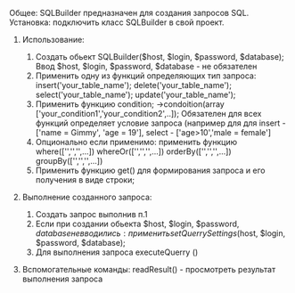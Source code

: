 Общее: SQLBuilder предназначен для создания запросов SQL.
Установка: подключить класс SQLBuilder в свой проект.
1. Использование:
    1) Создать обьект SQLBuilder($host, $login, $password, $database);
            Ввод $host, $login, $password, $database - не обязателен
    2) Применить одну из функций определяющих тип запроса:
        insert('your_table_name');
        delete('your_table_name');
        select('your_table_name');
        update('your_table_name');
    3) Применить функцию condition;
      ->condoition(array ['your_condition1','your_condition2',..]);
      Обязателен для всех функций определяет условие запроса (например для 
      для insert - ['name = Gimmy', 'age = 19'], select - ['age>10','male = female']
    4) Опционально если применимо:
        применить функцию where(['','','',...])
                          whereOr(['','','',...])
                          orderBy(['','','',...])
                          groupBy(['','','',...])
    5) Применить функцию get() для формирования запроса и его получения в виде строки;
 
2. Выполнение созданного запроса: 
    1) Создать запрос выполнив п.1
    2) Если при создании обьекта $host, $login, $password, $database не вводились:
    применить setQuerrySettings ($host, $login, $password, $database);
    3) Для выполнения запроса executeQuerry ()

3. Вспомогательные команды:
    readResult() - просмотреть результат выполнения запроса
    
        
                        
    
